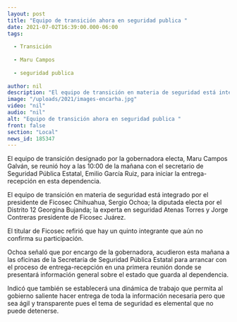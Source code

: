 ```yaml
---
layout: post
title: "Equipo de transición ahora en seguridad publica "
date: 2021-07-02T16:39:00.000-06:00
tags:
  
  - Transición
  
  - Maru Campos
  
  - seguridad publica
  
author: nil
description: "El equipo de transición en materia de seguridad está integrado por el presidente de Ficosec Chihuahua, Sergio Ochoa; la diputada electa por el Distrito 12 Georgina Bujanda; la experta en seguridad Atenas Torres y Jorge Contreras presidente de Ficosec Juárez."
image: "/uploads/2021/images-encarha.jpg"
video: "nil"
audio: "nil"
alt: "Equipo de transición ahora en seguridad publica "
front: false
section: "Local"
news_id: 185347
---
```


El equipo de transición designado por la gobernadora electa, Maru Campos Galván, se reunió hoy a las 10:00 de la mañana con el secretario de Seguridad Pública Estatal, Emilio García Ruiz, para iniciar la entrega-recepción en esta dependencia.

El equipo de transición en materia de seguridad está integrado por el presidente de Ficosec Chihuahua, Sergio Ochoa; la diputada electa por el Distrito 12 Georgina Bujanda; la experta en seguridad Atenas Torres y Jorge Contreras presidente de Ficosec Juárez.

El titular de Ficosec refirió que hay un quinto integrante que aún no confirma su participación. 

Ochoa señaló que por encargo de la gobernadora, acudieron esta mañana a las oficinas de la Secretaría de Seguridad Pública Estatal para arrancar con el proceso de entrega-recepción en una primera reunión donde se presentará información general sobre el estado que guarda al dependencia. 

Indicó que también se establecerá una dinámica de trabajo que permita al gobierno saliente hacer entrega de toda la información necesaria pero que sea ágil y transparente pues el tema de seguridad es elemental que no puede detenerse. 